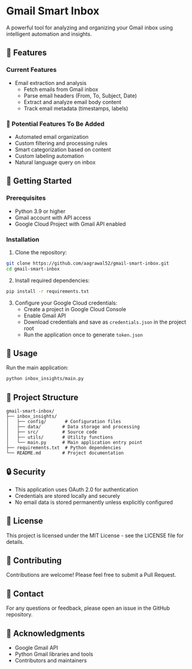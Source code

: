 # Gmail Smart Inbox

A powerful tool for analyzing and organizing your Gmail inbox using intelligent automation and insights.

## 🌟 Features

### Current Features
- Email extraction and analysis
  - Fetch emails from Gmail inbox
  - Parse email headers (From, To, Subject, Date)
  - Extract and analyze email body content
  - Track email metadata (timestamps, labels)

### 🚧 Potential Features To Be Added
- Automated email organization
- Custom filtering and processing rules
- Smart categorization based on content
- Custom labeling automation
- Natural language query on inbox


## 🚀 Getting Started

### Prerequisites

- Python 3.9 or higher
- Gmail account with API access
- Google Cloud Project with Gmail API enabled

### Installation

1. Clone the repository:
```bash
git clone https://github.com/aagrawal52/gmail-smart-inbox.git
cd gmail-smart-inbox
```

2. Install required dependencies:
```bash
pip install -r requirements.txt
```

3. Configure your Google Cloud credentials:
   - Create a project in Google Cloud Console
   - Enable Gmail API
   - Download credentials and save as `credentials.json` in the project root
   - Run the application once to generate `token.json`

## 📝 Usage

Run the main application:
```bash
python inbox_insights/main.py
```

## 📁 Project Structure

```
gmail-smart-inbox/
├── inbox_insights/
│   ├── config/       # Configuration files
│   ├── data/        # Data storage and processing
│   ├── src/         # Source code
│   ├── utils/       # Utility functions
│   └── main.py      # Main application entry point
├── requirements.txt  # Python dependencies
└── README.md        # Project documentation
```

## 🔒 Security

- This application uses OAuth 2.0 for authentication
- Credentials are stored locally and securely
- No email data is stored permanently unless explicitly configured

## 📄 License

This project is licensed under the MIT License - see the LICENSE file for details.

## 🤝 Contributing

Contributions are welcome! Please feel free to submit a Pull Request.

## 📧 Contact

For any questions or feedback, please open an issue in the GitHub repository.

## 🙏 Acknowledgments

- Google Gmail API
- Python Gmail libraries and tools
- Contributors and maintainers

